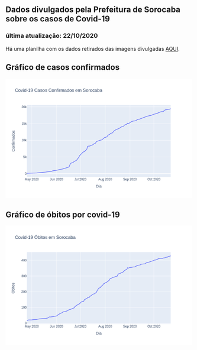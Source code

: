 ## Dados divulgados pela Prefeitura de Sorocaba sobre os casos de Covid-19
### última atualização: 22/10/2020

Há uma planilha com os dados retirados das imagens divulgadas [AQUI](https://github.com/lucas-koiti/covid19-sorocaba/blob/master/dados/planilha_csv/dados.csv).

## Gráfico de casos confirmados
<img src= "confirmados.png">

## Gráfico de óbitos por covid-19
<img src= "obitos.png">
